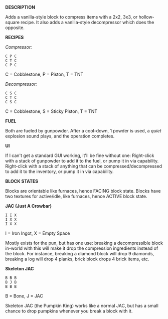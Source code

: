 **DESCRIPTION**

Adds a vanilla-style block to compress items with a 2x2, 3x3, or hollow-square recipe.
It also adds a vanilla-style decompressor which does the opposite.

**RECIPES**

*Compressor:*
```
C P C
C T C
C P C
```
C = Cobblestone, P = Piston, T = TNT

*Decompressor:*
```
C S C
C T C
C S C
```
C = Cobblestone, S = Sticky Piston, T = TNT

**FUEL**

Both are fueled by gunpowder. After a cool-down, 1 powder is used, a _quiet_ explosion sound
    plays, and the operation completes.
    
**UI**

If I can't get a standard GUI working, it'll be fine without one:
    Right-click with a stack of gunpowder to add it to the fuel, or pump it in via capability.
    Right-click with a stack of anything that can be compressed/decompressed to add it to the
        inventory, or pump it in via capability.

**BLOCK STATES**

Blocks are orientable like furnaces, hence FACING block state.
Blocks have two textures for active/idle, like furnaces, hence ACTIVE block state.

**JAC (Just A Crowbar)**
```
I I X
I X X
I X X
```
I = Iron Ingot, X = Empty Space

Mostly exists for the pun, but has one use: breaking a decompressible block in-world with this
    will make it drop the compression ingredients instead of the block. For instance, breaking
    a diamond block will drop 9 diamonds, breaking a log will drop 4 planks, brick block drops
    4 brick items, etc.
    
**Skeleton JAC**
```
B B B
B J B
B B B
```
B = Bone, J = JAC

Skeleton JAC (the Pumpkin King) works like a normal JAC, but has a small chance to drop pumpkins
    whenever you break a block with it.